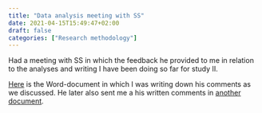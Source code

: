```yaml
---
title: "Data analysis meeting with SS"
date: 2021-04-15T15:49:47+02:00
draft: false
categories: ["Research methodology"]
---
```


Had a meeting with SS in which the feedback he provided to me in relation to the analyses and writing I have been doing so far for study II.

[Here](https://lu.app.box.com/file/804544571791) is the Word-document in which I was writing down his comments as we discussed. He later also sent me a his written comments in [another document](https://lu.app.box.com/file/804544942625).
